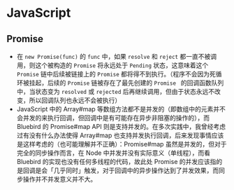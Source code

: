 # JavaScript

## Promise

- 在 `new Promise(func)` 的 `func` 中，如果 `resolve` 和 `reject` 都一直不被调用，则这个被构造的 `Promise` 将永远处于 `Pending` 状态，这意味着这个 `Promise` 链中后续被链接上的 `Promise` 都将得不到执行。（程序不会因为死循环被挂起，后续的 `Promise` 链被存在了最先创建的 `Promise ` 的回调函数队列中，当状态变为 `resolved` 或 `rejected` 后再继续调用，但由于状态永远不改变，所以回调队列也永远不会被执行）
- JavaScript 中的 Array#map 等数组方法都不是并发的（即数组中的元素并不会并发的来执行回调，但回调中是有可能存在异步非阻塞的操作的），而 Bluebird 的 Promise#map API 则是支持并发的。在多次实践中，我曾经考虑过有没有什么办法使得 Array#map 也支持并发执行回调，后来发现事情应该是这样考虑的（也可能理解并不正确）：Promise#map 虽然是并发的，但对于完全的同步操作而言，在 Node 中并发并没有实际意义（单线程），而看 Bluebird 的实现也没有任何多线程的代码，故此处 Promise 的并发应该指的是回调是会「几乎同时」触发，对于回调中的异步操作达到了并发效果，而同步操作并不并发意义并不大。
